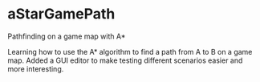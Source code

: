 # aStarGamePath
Pathfinding on a game map with A*

Learning how to use the A* algorithm to find a path from A to B on a game map. Added a GUI editor to make testing different scenarios
easier and more interesting.
